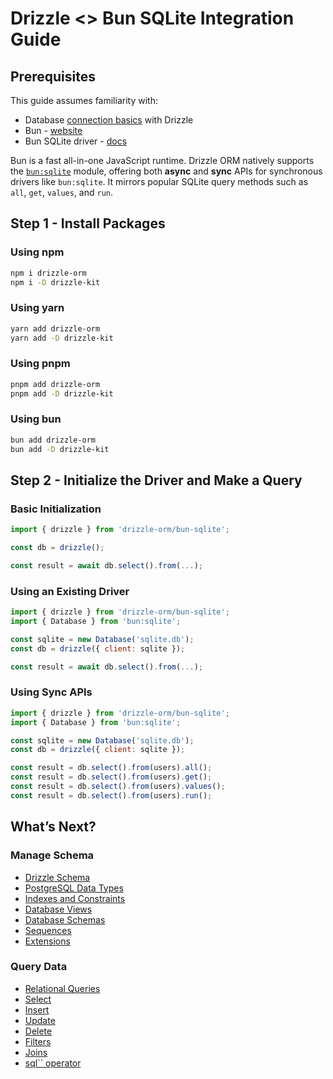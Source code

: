 # Drizzle <> Bun SQLite Integration Guide

## Prerequisites

This guide assumes familiarity with:

- Database [connection basics](/docs/connect-overview) with Drizzle
- Bun - [website](https://bun.sh/docs)
- Bun SQLite driver - [docs](https://bun.sh/docs/api/sqlite)

Bun is a fast all-in-one JavaScript runtime. Drizzle ORM natively supports the [`bun:sqlite`](https://bun.sh/docs/api/sqlite) module, offering both **async** and **sync** APIs for synchronous drivers like `bun:sqlite`. It mirrors popular SQLite query methods such as `all`, `get`, `values`, and `run`.

## Step 1 - Install Packages

### Using npm
```bash
npm i drizzle-orm
npm i -D drizzle-kit
```

### Using yarn
```bash
yarn add drizzle-orm
yarn add -D drizzle-kit
```

### Using pnpm
```bash
pnpm add drizzle-orm
pnpm add -D drizzle-kit
```

### Using bun
```bash
bun add drizzle-orm
bun add -D drizzle-kit
```

## Step 2 - Initialize the Driver and Make a Query

### Basic Initialization
```javascript
import { drizzle } from 'drizzle-orm/bun-sqlite';

const db = drizzle();

const result = await db.select().from(...);
```

### Using an Existing Driver
```javascript
import { drizzle } from 'drizzle-orm/bun-sqlite';
import { Database } from 'bun:sqlite';

const sqlite = new Database('sqlite.db');
const db = drizzle({ client: sqlite });

const result = await db.select().from(...);
```

### Using Sync APIs
```javascript
import { drizzle } from 'drizzle-orm/bun-sqlite';
import { Database } from 'bun:sqlite';

const sqlite = new Database('sqlite.db');
const db = drizzle({ client: sqlite });

const result = db.select().from(users).all();
const result = db.select().from(users).get();
const result = db.select().from(users).values();
const result = db.select().from(users).run();
```

## What’s Next?

### Manage Schema
- [Drizzle Schema](/docs/sql-schema-declaration)
- [PostgreSQL Data Types](/docs/column-types/pg)
- [Indexes and Constraints](/docs/indexes-constraints)
- [Database Views](/docs/views)
- [Database Schemas](/docs/schemas)
- [Sequences](/docs/sequences)
- [Extensions](/docs/extensions/pg)

### Query Data
- [Relational Queries](/docs/rqb)
- [Select](/docs/select)
- [Insert](/docs/insert)
- [Update](/docs/update)
- [Delete](/docs/delete)
- [Filters](/docs/operators)
- [Joins](/docs/joins)
- [sql`` operator](/docs/sql)